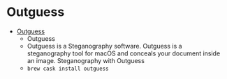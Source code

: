 # Outguess
- [Outguess](https://www.rbcafe.com/software/outguess/)
  -  Outguess
  - Outguess is a Steganography software. Outguess is a steganography tool for macOS and conceals your document inside an image. Steganography with Outguess
  - `brew cask install outguess`
